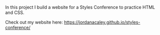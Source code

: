 In this project I build a website for a Styles Conference to practice HTML and CSS.

Check out my website here: https://jordanacaley.github.io/styles-conference/